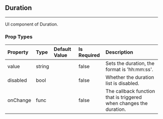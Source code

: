 ## Duration 
---
UI component of Duration.

### Prop Types
Property | Type | Default Value | Is Required | Description
:--- | :--- | :--- | :--- | :---
value|string|&ensp;|false|Sets the duration, the format is 'hh:mm:ss'.
disabled|bool|&ensp;|false|Whether the duration list is disabled.
onChange|func|&ensp;|false|The callback function that is triggered when changes the duration.